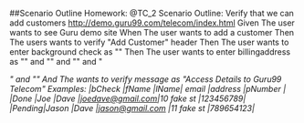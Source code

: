 ##Scenario Outline Homework:
@TC_2
Scenario Outline: Verify that we can add customers http://demo.guru99.com/telecom/index.html
Given The user wants to see Guru demo site
When The user wants to add a customer
Then The users wants to verify "Add Customer" header
Then The user wants to enter background check as "<bCheck>"
Then The user wants to enter billingaddress as "<fName>" and "<lName>" and "<email>" and "<address>" and "<pNumber>"
  And The wants to verify message as "Access Details to Guru99 Telecom"
  Examples:
    |bCheck |fName |lName| email           |address     |pNumber  |
    |Done   |Joe   |Dave |joedave@gmail.com|10 fake st  |123456789|
    |Pending|Jason |Dave |jason@gmail.com  |11 fake st  |789654123|